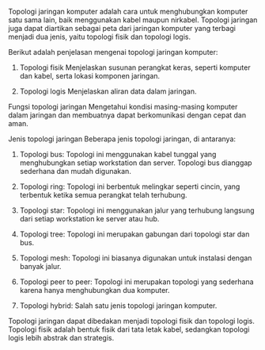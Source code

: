 Topologi jaringan komputer adalah cara untuk menghubungkan komputer satu sama lain, baik menggunakan kabel maupun nirkabel. Topologi jaringan juga dapat diartikan sebagai peta dari jaringan komputer yang terbagi menjadi dua jenis, yaitu topologi fisik dan topologi logis. 
 
Berikut adalah penjelasan mengenai topologi jaringan komputer: 
 
1. Topologi fisik
Menjelaskan susunan perangkat keras, seperti komputer dan kabel, serta lokasi komponen jaringan. 
 
2. Topologi logis
Menjelaskan aliran data dalam jaringan. 
 
Fungsi topologi jaringan
Mengetahui kondisi masing-masing komputer dalam jaringan dan membuatnya dapat berkomunikasi dengan cepat dan aman. 
 
Jenis topologi jaringan
Beberapa jenis topologi jaringan, di antaranya: 
 
1. Topologi bus: Topologi ini menggunakan kabel tunggal yang menghubungkan setiap workstation dan server. Topologi bus dianggap sederhana dan mudah digunakan.
 
2. Topologi ring: Topologi ini berbentuk melingkar seperti cincin, yang terbentuk ketika semua perangkat telah terhubung. 
 
3. Topologi star: Topologi ini menggunakan jalur yang terhubung langsung dari setiap workstation ke server atau hub. 
 
4. Topologi tree: Topologi ini merupakan gabungan dari topologi star dan bus. 
 
5. Topologi mesh: Topologi ini biasanya digunakan untuk instalasi dengan banyak jalur. 
 
6. Topologi peer to peer: Topologi ini merupakan topologi yang sederhana karena hanya menghubungkan dua komputer. 
 
7. Topologi hybrid: Salah satu jenis topologi jaringan komputer. 
 
Topologi jaringan dapat dibedakan menjadi topologi fisik dan topologi logis. Topologi fisik adalah bentuk fisik dari tata letak kabel, sedangkan topologi logis lebih abstrak dan strategis. 
